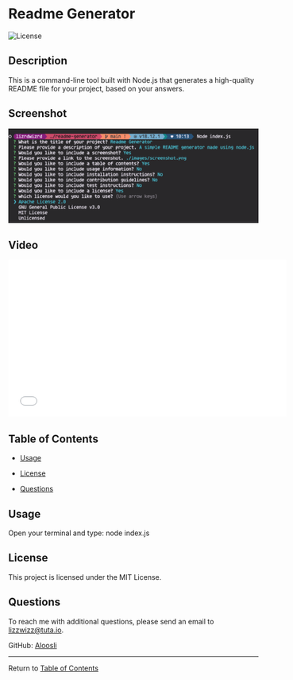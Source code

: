 # Readme Generator

![License](https://img.shields.io/badge/license-mit_license-orange.svg)

## Description

This is a command-line tool built with Node.js that generates a high-quality README file for your project, based on your answers.

## Screenshot

![screenshot](./assets/screenshot.png)

## Video

<iframe width="560" height="315" src="./assets/demo_video.mp4" frameborder="0" allowfullscreen></iframe>

## Table of Contents

- [Usage](#usage)

- [License](#license)

- [Questions](#questions)

## Usage

Open your terminal and type: node index.js

## License

This project is licensed under the MIT License.

## Questions

To reach me with additional questions, please send an email to lizzwizz@tuta.io.

GitHub: [Aloosli](https://github.com/Aloosli)

---

Return to [Table of Contents](#table-of-contents)
